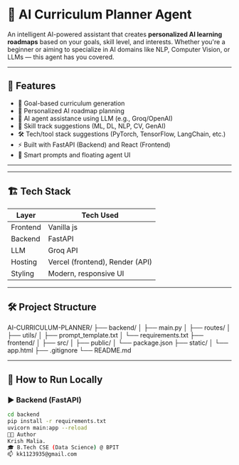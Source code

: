 # 🧠 AI Curriculum Planner Agent

An intelligent AI-powered assistant that creates **personalized AI learning roadmaps** based on your goals, skill level, and interests. Whether you're a beginner or aiming to specialize in AI domains like NLP, Computer Vision, or LLMs — this agent has you covered.

---

## 🚀 Features

- 🎯 Goal-based curriculum generation
- 🧠 Personalized AI roadmap planning
- 🤖 AI agent assistance using LLM (e.g., Groq/OpenAI)
- 🧩 Skill track suggestions (ML, DL, NLP, CV, GenAI)
- 🛠️ Tech/tool stack suggestions (PyTorch, TensorFlow, LangChain, etc.)
- ⚡ Built with FastAPI (Backend) and React (Frontend)
- 💬 Smart prompts and floating agent UI

---


---

## 🏗️ Tech Stack

| Layer     | Tech Used                        |
|-----------|----------------------------------|
| Frontend  | Vanilla js              |
| Backend   | FastAPI                          |
| LLM       | Groq API      |
| Hosting   | Vercel (frontend), Render (API)  |
| Styling   | Modern, responsive UI            |

---

## 🛠️ Project Structure
AI-CURRICULUM-PLANNER/
├── backend/
│ ├── main.py
│ ├── routes/
│ ├── utils/
│ ├── prompt_template.txt
│ └── requirements.txt
├── frontend/
│ ├── src/
│ ├── public/
│ └── package.json
├── static/
│ └── app.html
├── .gitignore
└── README.md

---

## 🧪 How to Run Locally

### ▶️ Backend (FastAPI)
```bash
cd backend
pip install -r requirements.txt
uvicorn main:app --reload
👨‍💻 Author
Krish Malia.
🎓 B.Tech CSE (Data Science) @ BPIT
📫 kk1123935@gmail.com



